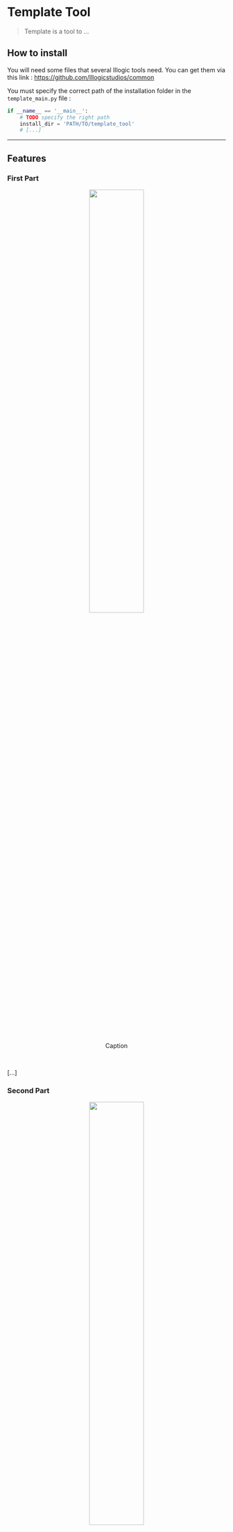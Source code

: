 # Template Tool

> Template is a tool to ...

## How to install

You will need some files that several Illogic tools need. You can get them via this link :
https://github.com/Illogicstudios/common

You must specify the correct path of the installation folder in the ```template_main.py``` file :
```python
if __name__ == '__main__':
    # TODO specify the right path
    install_dir = 'PATH/TO/template_tool'
    # [...]
```

---

## Features

### First Part

<div align="center">
  <span>
    <img src="https://user-images.githubusercontent.com/94440879/216031775-d9ea680f-9a91-4f19-bc4c-6dd7fae4aa6b.png" width=50%>
  </span>
  <p weight="bold">Caption</p>
  <br/>
</div>

[...]

### Second Part

<div align="center">
  <span>
    <img src="https://user-images.githubusercontent.com/94440879/216031775-d9ea680f-9a91-4f19-bc4c-6dd7fae4aa6b.png" width=50%>
  </span>
  <p weight="bold">Caption</p>
  <br/>
</div>

[...]
